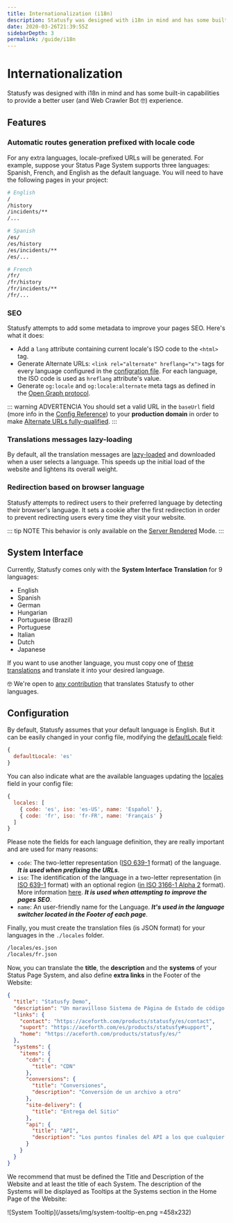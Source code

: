 ```yaml
---
title: Internationalization (i18n)
description: Statusfy was designed with i18n in mind and has some built-in capabilities to provide a better user (and Web Crawler Bot) experience.
date: 2020-03-26T21:39:55Z
sidebarDepth: 3
permalink: /guide/i18n
---
```


# Internationalization

Statusfy was designed with i18n in mind and has some built-in capabilities to provide a better user (and Web Crawler Bot :nerd_face:) experience.

## Features

### Automatic routes generation prefixed with locale code

For any extra languages, locale-prefixed URLs will be generated. For example, suppose your Status Page System supports three languages: Spanish, French, and English as the default language. You will need to have the following pages in your project:

```bash
# English
/
/history
/incidents/**
/...

# Spanish
/es/
/es/history
/es/incidents/**
/es/...

# French
/fr/
/fr/history
/fr/incidents/**
/fr/...
```

### SEO

Statusfy attempts to add some metadata to improve your pages SEO. Here's what it does:

* Add a `lang` attribute containing current locale's ISO code to the `<html>` tag.
* Generate Alternate URLs: `<link rel="alternate" hreflang="x">` tags for every language configured in the [configration file](../guide/configuration.md#config-file). For each language, the ISO code is used as `hreflang` attribute's value.
* Generate `og:locale` and `og:locale:alternate` meta tags as defined in the [Open Graph protocol](http://ogp.me/#optional).

::: warning ADVERTENCIA
You should set a valid URL in the `baseUrl` field (more info in the [Config Reference](../config/README.md#baseurl)) to your **production domain** in order to make [Alternate URLs fully-qualified](https://support.google.com/webmasters/answer/189077?hl=en#all-method-guidelines).
:::

### Translations messages lazy-loading

By default, all the translation messages are [lazy-loaded](https://webpack.js.org/guides/lazy-loading/) and downloaded when a user selects a language. This speeds up the initial load of the website and lightens its overall weight.

### Redirection based on browser language

Statusfy attempts to redirect users to their preferred language by detecting their browser's language. It sets a cookie after the first redirection in order to prevent redirecting users every time they visit your website.

::: tip NOTE
This behavior is only available on the [Server Rendered](../guide/deploy.md#dynamic) Mode.
:::

## System Interface

Currently, Statusfy comes only with the **System Interface Translation** for 9 languages: 

- English
- Spanish
- German <Badge text="0.3.0+"/>
- Hungarian <Badge text="0.3.0+"/>
- Portuguese (Brazil) <Badge text="0.3.0+"/>
- Portuguese <Badge text="0.4.0+"/>
- Italian <Badge text="0.4.0+"/>
- Dutch <Badge text="0.4.2+"/>
- Japanese <Badge text="0.6.0+"/>

If you want to use another language, you must copy one of [these translations](https://github.com/aceforth/statusfy/tree/develop/packages/@statusfy/core/client/locales) and translate it into your desired language.


:nerd_face: We're open to [any contribution](../contributing/README.md#translations) that translates Statusfy to other languages.


## Configuration

By default, Statusfy assumes that your default language is English. But it can be easily changed in your config file, modifying the [defaultLocale](../config/README.md#defaultLocale) field:


``` js
{
  defaultLocale: 'es'
}
```

You can also indicate what are the available languages updating the [locales](../config/README.md#defaultLocale) field in your config file:

``` js
{
  locales: [
    { code: 'es', iso: 'es-US', name: 'Español' },
    { code: 'fr', iso: 'fr-FR', name: 'Français' }
  ]
}
```

Please note the fields for each language definition, they are really important and are used for many reasons:

- `code`: The two-letter representation ([ISO 639-1](https://en.wikipedia.org/wiki/ISO_3166-1_alpha-2) format) of the language. ***It is used when prefixing the URLs***.
- `iso`: The identification of the language in a two-letter representation (in [ISO 639-1](https://en.wikipedia.org/wiki/ISO_3166-1_alpha-2) format) with an optional region ([in ISO 3166-1 Alpha 2](http://en.wikipedia.org/wiki/ISO_3166-1_alpha-2) format). More information [here](https://support.google.com/webmasters/answer/189077?hl=en#language-codes). ***It is used when attempting to improve the pages SEO***.
- `name`: An user-friendly name for the Language. ***It's used in the language switcher located in the Footer of each page***.


Finally, you must create the translation files (is JSON format) for your languages in the `./locales` folder.

```bash
/locales/es.json
/locales/fr.json
```

Now, you can translate the **title**, the **description** and the **systems** of your Status Page System, and also define **extra links** in the Footer of the Website:

```json
{
  "title": "Statusfy Demo",
  "description": "Un maravilloso Sistema de Página de Estado de código abierto.",
  "links": {
    "contact": "https://aceforth.com/products/statusfy/es/contact",
    "suport": "https://aceforth.com/es/products/statusfy#support",
    "home": "https://aceforth.com/products/statusfy/es/"
  },
  "systems": {
    "items": {
      "cdn": {
        "title": "CDN"
      },
      "conversions": {
        "title": "Conversiones",
        "description": "Conversión de un archivo a otro"
      },
      "site-delivery": {
        "title": "Entrega del Sitio"
      },
      "api": {
        "title": "API",
        "description": "Los puntos finales del API a los que cualquier desarrollador puede acceder"
      }
    }
  }
}
```

We recommend that must be defined the Title and Description of the Website and at least the title of each System. The description of the Systems will be displayed as Tooltips at the Systems section in the Home Page of the Website:

![System Tooltip](/assets/img/system-tooltip-en.png =458x232)
